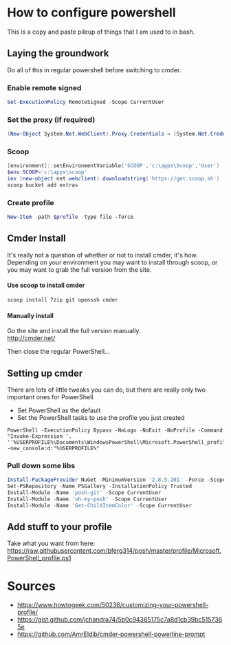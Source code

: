 # How to configure powershell
This is a copy and paste pileup of things that I am used to in bash.  

## Laying the groundwork  
Do all of this in regular powershell before switching to cmder.

### Enable remote signed
```powershell
Set-ExecutionPolicy RemoteSigned -Scope CurrentUser
```

### Set the proxy (if required)
```powershell
(New-Object System.Net.WebClient).Proxy.Credentials = [System.Net.CredentialCache]::DefaultNetworkCredentials
```

### Scoop
```powershell
[environment]::setEnvironmentVariable('SCOOP','c:\apps\Scoop','User')
$env:SCOOP='c:\apps\scoop'
iex (new-object net.webclient).downloadstring('https://get.scoop.sh')
scoop bucket add extras
```

### Create profile
```powershell
New-Item -path $profile -type file –force
```

## Cmder Install
It's really not a question of whether or not to install cmder, it's how. Depending on your environment you may want to install through scoop, or you may want to grab the full version from the site.

#### Use scoop to install cmder
```powershell
scoop install 7zip git openssh cmder
```

#### Manually install
Go the site and install the full version manually.  
http://cmder.net/

Then close the regular PowerShell...

## Setting up cmder
There are lots of little tweaks you can do, but there are really only two important ones for PowerShell.  
* Set PowerShell as the default
* Set the PowerShell tasks to use the profile you just created 
```
PowerShell -ExecutionPolicy Bypass -NoLogo -NoExit -NoProfile -Command "Invoke-Expression '. ''%USERPROFILE%\Documents\WindowsPowerShell\Microsoft.PowerShell_profile.ps1'''" -new_console:d:"%USERPROFILE%"
```

### Pull down some libs
```powershell
Install-PackageProvider NuGet -MinimumVersion '2.8.5.201' -Force -Scope CurrentUser
Set-PSRepository -Name PSGallery -InstallationPolicy Trusted
Install-Module -Name 'posh-git' -Scope CurrentUser
Install-Module -Name 'oh-my-posh' -Scope CurrentUser
Install-Module -Name 'Get-ChildItemColor' -Scope CurrentUser
```

## Add stuff to your profile
Take what you want from here:
https://raw.githubusercontent.com/bferg314/posh/master/profile/Microsoft.PowerShell_profile.ps1

# Sources
* https://www.howtogeek.com/50236/customizing-your-powershell-profile/  
* https://gist.github.com/jchandra74/5b0c94385175c7a8d1cb39bc5157365e  
* https://github.com/AmrEldib/cmder-powershell-powerline-prompt  
